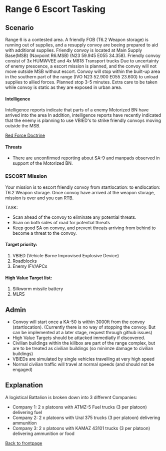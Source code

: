 # Range 6 Escort Tasking

## Scenario
Range 6 is a contested area. A friendly FOB (T6.2 Weapon storage) is running out of supplies, and a resupply convoy are beeing prepared to aid with additional supplies.
Friendly convoy is located at Main Supply Base(MSB) (Navpoint R6.MSB) (N23 59.945 E055 34.358).
Friendly convoy consist of 3x HUMWVEE and 4x M818 Transport trucks
Due to uncertainty of enemy prescence, a escort mission is planned, and the convoy will not move outside MSB without escort.
Convoy will stop within the built-up area in the southern part of the range (IVO N23 52.900 E055 23.600) to unload supplies to allied forces. Planned stop 3-5 minutes. 
Extra care to be taken while convoy is static as they are exposed in urban area.

#### Intelligence
Intelligence reports indicate that parts of a enemy Motorized BN have arrived into the area
In addition, intelligence reports have recently indicated that the enemy is planning to use VBIED's to strike friendly convoys moving outside the MSB. 

[Red Force Doctrine](/ATRM_Brief/Pages/R6_ESCORT_TASK.html) 


#### Threats
* There are unconfirmed reporting about SA-9 and manpads observed in support of the Motorized BN. 




### ESCORT Mission
Your mission is to escort friendly convoy from startlocation:  to endlocation: T6.2 Weapon storage.
Once convoy have arrived at the weapon storage, mission is over and you can RTB.

TASK: 
- Scan ahead of the convoy to eliminate any potential threats.
- Scan on both sides of road for potential threats
- Keep good SA on convoy, and prevent threats arriving from behind to become a threat to the convoy.




#### Target priority:
1. VBIED (Vehicle Borne Improvised Explosive Device)
2. Roadblocks
3. Enemy IFV/APCs


#### High Value Target list: 
1. Silkworm missile battery
2. MLRS



## Admin
- Convoy will start once a KA-50 is within 3000ft from the convoy (startlocation). (Currently there is no way of stopping the convoy. But can be implemented at a later stage, request through github issues)
- High Value Targets should be attacked immediatly if discovered.
- Civilian buildings within the killbox are part of the range complex, but are to be treated as civilian buildings (so minimze damage to civilian buildings)
- VBIEDs are simulated by single vehicles travelling at very high speed 
- Normal civilian traffic will travel at normal speeds (and should not be engaged)


## Explanation 
A logistical Battalion is broken down into 3 different Companies: <br>
- Company 1: 2 x platoons with ATMZ-5 Fuel trucks (3 per platoon) delivering fuel
- Company 2: 2 x platoons with Ural 375 trucks (3 per platoon) delivering ammunition
- Company 3: 2 x platoons with KAMAZ 43101 trucks (3 per platoon) delivering ammunition or food



[Back to frontpage](https://132nd-vwing.github.io/ATRM_Brief/)